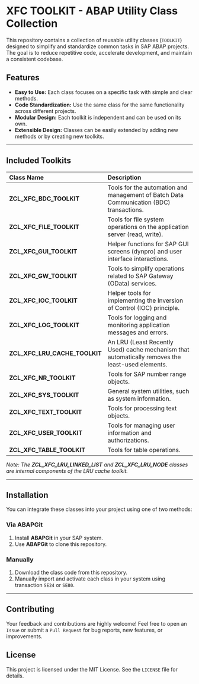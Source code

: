 # XFC TOOLKIT - ABAP Utility Class Collection

This repository contains a collection of reusable utility classes (`TOOLKIT`) designed to simplify and standardize common tasks in SAP ABAP projects. The goal is to reduce repetitive code, accelerate development, and maintain a consistent codebase.

## Features

  * **Easy to Use:** Each class focuses on a specific task with simple and clear methods.
  * **Code Standardization:** Use the same class for the same functionality across different projects.
  * **Modular Design:** Each toolkit is independent and can be used on its own.
  * **Extensible Design:** Classes can be easily extended by adding new methods or by creating new toolkits.

-----

## Included Toolkits

| Class Name | Description |
| :--- | :--- |
| **ZCL\_XFC\_BDC\_TOOLKIT** | Tools for the automation and management of Batch Data Communication (BDC) transactions. |
| **ZCL\_XFC\_FILE\_TOOLKIT** | Tools for file system operations on the application server (read, write). |
| **ZCL\_XFC\_GUI\_TOOLKIT** | Helper functions for SAP GUI screens (dynpro) and user interface interactions. |
| **ZCL\_XFC\_GW\_TOOLKIT** | Tools to simplify operations related to SAP Gateway (OData) services. |
| **ZCL\_XFC\_IOC\_TOOLKIT** | Helper tools for implementing the Inversion of Control (IOC) principle. |
| **ZCL\_XFC\_LOG\_TOOLKIT** | Tools for logging and monitoring application messages and errors. |
| **ZCL\_XFC\_LRU\_CACHE\_TOOLKIT** | An LRU (Least Recently Used) cache mechanism that automatically removes the least-used elements. |
| **ZCL\_XFC\_NR\_TOOLKIT** | Tools for SAP number range objects. |
| **ZCL\_XFC\_SYS\_TOOLKIT** | General system utilities, such as system information. |
| **ZCL\_XFC\_TEXT\_TOOLKIT** | Tools for processing text objects. |
| **ZCL\_XFC\_USER\_TOOLKIT** | Tools for managing user information and authorizations. |
| **ZCL\_XFC\_TABLE\_TOOLKIT** | Tools for table operations. |

*Note: The **ZCL\_XFC\_LRU\_LINKED\_LIST** and **ZCL\_XFC\_LRU\_NODE** classes are internal components of the LRU cache toolkit.*

-----

## Installation

You can integrate these classes into your project using one of two methods:

### Via ABAPGit

1.  Install **ABAPGit** in your SAP system.
2.  Use **ABAPGit** to clone this repository.

### Manually

1.  Download the class code from this repository.
2.  Manually import and activate each class in your system using transaction `SE24` or `SE80`.

-----

## Contributing

Your feedback and contributions are highly welcome\! Feel free to open an `Issue` or submit a `Pull Request` for bug reports, new features, or improvements.

## License

This project is licensed under the MIT License. See the `LICENSE` file for details.